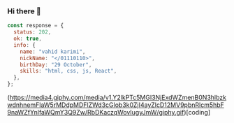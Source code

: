 ### Hi there 👋

```javaScript
const response = {
  status: 202,
  ok: true,
  info: {
    name: "vahid karimi",
    nickName: "</01110110>",
    birthDay: "29 October",
    skills: "html, css, js, React",
  },
};
```

(https://media4.giphy.com/media/v1.Y2lkPTc5MGI3NjExdWZmenB0N3hlbzkwdnhnemFlaW5rMDdpMDFlZWd3cGlob3k0ZjI4ayZlcD12MV9pbnRlcm5hbF9naWZfYnlfaWQmY3Q9Zw/RbDKaczqWovIugyJmW/giphy.gif)[coding]


